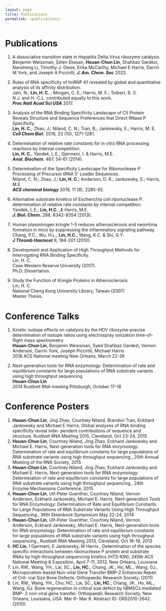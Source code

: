 ```yaml
---
layout: page
title: Publications
permalink: /publications/
---
```

# Publications

1. A dissociative transition state in Hepatitis Delta Virus ribozyme catalysis. <br> 
Benjamin Weissman, Şölen Ekesan, **Hsuan-Chun Lin**, Shahbaz Gardezi, Nansheng Li, Timothy J. Giese, Erika McCarthy, Michael E Harris, Darrin M York, and Joseph A Piccirilli,   ***J. Am. Chem. Soc*** 2023.

1. Rules of RNA specificity of hnRNP A1 revealed by global and quantitative analysis of its affinity distribution.<br>
Jain, N.; **Lin, H. C.** ; Morgan, C. E.; Harris, M. E.; Tolbert, B. S.<br>
N.J. and H.-C.L. contributed equally to this work.<br>
***Proc Natl Acad Sci USA***  2017. 

3. Analysis of the RNA Binding Specificity Landscape of C5 Protein Reveals Structure and Sequence Preferences that Direct RNase P Specificity.<br>
**Lin, H. C.**; Zhao, J.; Niland, C. N.; Tran, B.; Jankowsky, E.; Harris, M. E.<br>
***Cell Chem Biol.*** 2016, 23 (10), 1271-1281.

4. Determination of relative rate constants for in vitro RNA processing reactions by internal competition.<br>
   **Lin, H. C.**, Yandek, L.E., Gjermeni, I. & Harris, M.E.<br>
   ***Anal. Biochem.*** 467, 54-61 (2014).

4. Determination of the Specificity Landscape for Ribonuclease P Processing of Precursor tRNA 5' Leader Sequences.<br>
   Niland, C. N.; Zhao, J.; **Lin, H. C.**; Anderson, D. R.; Jankowsky, E.; Harris, M.E.<br>
   ***ACS chemical biology***  2016, 11 (8), 2285-92.

5. Alternative substrate kinetics of Escherichia coli ribonuclease P: determination of relative rate constants by internal competition.<br>
   Yandek, L.E., **Lin, H.C.** ,& Harris, M.E.<br>
   ***J. Biol. Chem.*** 288, 8342-8354 (2013).

6. Human plasminogen kringle 1-5 reduces atherosclerosis and neointima formation in mice by suppressing the inflammatory signaling pathway.<br>
   Chang, P.C., Wu, H.L., **Lin, H.C.**, Wang, K.C. & Shi, G.Y.<br>
   ***J Thromb Haemost*** 8, 194-201 (2010).

1. Development and Application of High Throughput Methods for Interrogating RNA Binding Specificity.<br>
   Lin, H. C.<br>
   Case Western Reserve University (2017).<br>
   Ph.D. Dissertation.

2. Study the Function of Kringle Proteins in Atherosclerosis.<br>
   Lin, H. C.<br>
   National Cheng Kung University Library, Taiwan (2007)<br>
   Master Thesis.

# Conference Talks

1. Kinetic isotope effects on catalysis by the HDV ribozyme-precise determination of isotope ratios using electrospray ionization time-of-flight mass spectrometry<br>
   **Hsuan-Chun Lin**, Benjamin Weissman, Syed Shahbaz Gardezi, Vernon Anderson, Darrin York, Joseph Piccirilli, Michael Harris<br>
   2018 ACS National meeting New Orleans, March 22-26

2. Next-generation tools for RNA enzymology: Determination of rate and equilibrium constants for large populations of RNA substrate variants using high throughput sequencing<br>
   **Hsuan-Chun Lin**<br>
   2014 Rustbelt RNA meeting Pittsburgh, October 17-18


# Conference Posters
1. **Hsuan-Chun Lin**, Jing Zhao, Courtney Niland, Brandon Tran, Eckhard Jankowsky and Michael E Harris, Global analyses of RNA binding specificity reveal inde- pendent contributions of sequence and structure. Rustbelt RNA Meeting 2015, Cleveland, Oct 23-24, 2015
2. **Hsuan-Chun Lin**, Courtney Niland, Jing Zhao, Eckhard Jankowsky and Michael E. Harris, Next-generation tools for RNA enzymology: Determination of rate and equilibrium constants for large populations of RNA substrate variants using high throughput sequencing., 20th Annual Meeting of the RNA Society, 2015
3. **Hsuan-Chun Lin**, Courtney Niland, Jing Zhao, Eckhard Jankowsky and Michael E. Harris, Next-generation tools for RNA enzymology: Determination of rate and equilibrium constants for large populations of RNA substrate variants using high throughput sequencing., 24th Enzyme Mechanisms Conference, 2015
4. **Hsuan-Chun Lin**, Ulf-Peter Guenther, Courtney Niland, Vernon Anderson, Eckhard Jankowsky, Michael E. Harris, Next-generation Tools for RNA Enzymology: Determination of Rate and Equilibrium Constants for Large Populations of RNA Substrate Variants Using High Throughput Sequencing., 36th Steenbock Symposium May 22-24, 2014
5. **Hsuan-Chun Lin**, Ulf-Peter Guenther, Courtney Niland, Vernon Anderson, Eckhard Jankowsky, Michael E. Harris, Next-generation tools for RNA enzymology: Determination of rate and equilibrium constants for large populations of RNA substrate variants using high throughput sequencing., Rustbelt RNA Meeting 2013, Cleveland, Oct 18-19, 2013
6. **HC Lin**, I Gjermeni, E Jankowsky, M Harris , Determination of the species specific interactions between ribonuclease P protein and substrate RNAs by high-throughput sequencing kinetics (HTS-KIN), 245th ACS National Meeting & Exposition, April 7-11, 2013, New Orleans, Louisiana
7. Lin, RW., Wang, YH., Lai, SC., **Lin, HC.**, Chang, JK., Ho, ML., Wang, GJ., Microporation-based Non-viral Gene Transfer BMP-2 Enhances Repair of Crit- ical Size Bone Defects. Orthopaedic Research Society. (2011)
8. Lin, RW., Wang, YH., Chu, HC., Lai, SC., **Lin, HC.**, Chang, JK., Ho, ML., Wang, GJ. Bone regeneration in critical size defect by hBMSCs mediated BMP- 2 non-viral gene transfer. Orthopaedic Research Society, New Orleans, Louisiana, USA. Mar 6- Mar 9. Abstract ID: ORS2010-2642. (2010)
